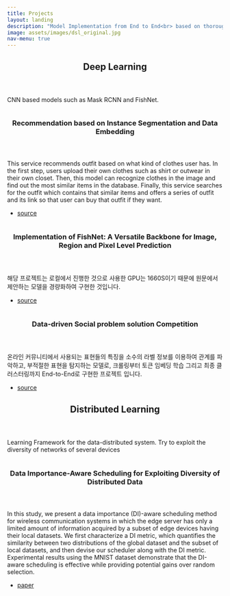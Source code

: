 ```yaml
---
title: Projects
layout: landing
description: "Model Implementation from End to End<br> based on thorough understanding"
image: assets/images/dsl_original.jpg
nav-menu: true
---
```


<!-- Main -->
<div id="main">

<!-- Cover -->
<section id="cover">
	<div class="inner">
		<header class="major">
			<h2>Deep Learning</h2>
		</header>
		<p>CNN based models such as Mask RCNN and FishNet.</p>
	</div>
</section>

<!-- projects -->
<section id="contents" class="spotlights">
	<section>
		<span class="image">
			<img src="{% link assets/images/projects/mask_rcnn.png %}" alt="" data-position="center center" />
		</span>
		<div class="content">
			<div class="inner">
				<header class="major">
					<h3>Recommendation based on Instance Segmentation and Data Embedding</h3>
				</header>
				<p>This service recommends outfit based on what kind of clothes user has. In the first step, 
                    users upload their own clothes such as shirt or outwear in their own closet. 
                    Then, this model can recognize clothes in the image and find out the most similar items in the database. 
                    Finally, this service searches for the outfit which contains that similar items and offers 
                    a series of outfit and its link so that user can buy that outfit if they want.
                </p>
				<ul class="actions">
					<li><a href="https://github.com/yejin109/MaskRCNN-Recommendation" class="button small">source</a></li>
				</ul>
			</div>
		</div>
	</section>
    <section>
		<span class="image">
			<img src="{% link assets/images/projects/fishnet.jpg %}" alt="" data-position="top center" />
		</span>
		<div class="content">
			<div class="inner">
				<header class="major">
					<h3>Implementation of FishNet: A Versatile Backbone for Image, Region and Pixel Level Prediction</h3>
				</header>
				<p>
                    해당 프로젝트는 로컬에서 진행한 것으로 사용한 GPU는 1660S이기 때문에 원문에서 제안하는 모델을 경량화하여 구현한 것입니다.
                </p>
				<ul class="actions">
					<li><a href="https://github.com/yejin109/FishNet_Pytorch" class="button small">source</a></li>
				</ul>
			</div>
		</div>
	</section>	
	<section>
		<span class="image">
			<img src="{% link assets/images/projects/data_driven_social.png %}" alt="" data-position="top center" />
		</span>
		<div class="content">
			<div class="inner">
				<header class="major">
					<h3>Data-driven Social problem solution Competition</h3>
				</header>
				<p>
                    온라인 커뮤니티에서 사용되는 표현들의 특징을 소수의 라벨 정보를 이용하여 관계를 파악하고, 부적절한 표현을 탐지하는 모델로,
                    크롤링부터 토큰 임베딩 학습 그리고 최종 클러스터링까지 End-to-End로 구현한 프로젝트 입니다.
                </p>
				<ul class="actions">
					<li><a href="https://github.com/yejin109/Data-based-Social-Problem-Solution-Project" class="button small">source</a></li>
				</ul>
			</div>
		</div>
	</section>
</section>

<section id="cover">
	<div class="inner">
		<header class="major">
			<h2>Distributed Learning</h2>
		</header>
		<p>Learning Framework for the data-distributed system. Try to exploit the diversity of networks of several devices</p>
	</div>
</section>

<section id="contents" class="spotlights">
	<section>
		<span class="image">
			<img src="{% link assets/images/projects/distributed_learning.jpg %}" alt="" data-position="center center" />
		</span>
		<div class="content">
			<div class="inner">
				<header class="major">
					<h3>Data Importance-Aware Scheduling for Exploiting Diversity of Distributed Data</h3>
				</header>
				<p>
                    In this study, we present a data importance (DI)-aware scheduling method for wireless communication 
                    systems in which the edge server has only a limited amount of information acquired by a subset of 
                    edge devices having their local datasets. We first characterize a DI metric, which quantifies the 
                    similarity between two distributions of the global dataset and the subset of local datasets, and 
                    then devise our scheduler along with the DI metric. Experimental results using the MNIST dataset 
                    demonstrate that the DI-aware scheduling is effective while providing potential gains over random selection.    
                </p>
				<ul class="actions">
					<li><a href="https://www.dbpia.co.kr/Journal/articleDetail?nodeId=NODE11047530" class="button small">paper</a></li>
				</ul>
			</div>
		</div>
	</section>
</section>
</div>
